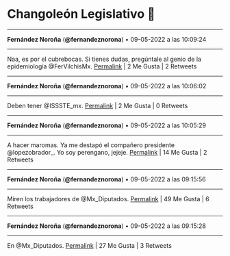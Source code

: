 # Changoleón Legislativo 🙈
*****
**Fernández Noroña** (**@fernandeznorona**) • 09-05-2022 a las 10:09:24
*****
Naa, es por el cubrebocas. Si tienes dudas, pregúntale al genio de la epidemiología @FerVilchisMx.
[Permalink](https://twitter.com/fernandeznorona/status/1523726846688305152) | 2 Me Gusta | 2 Retweets
*****
**Fernández Noroña** (**@fernandeznorona**) • 09-05-2022 a las 10:06:02
*****
Deben tener @ISSSTE_mx.
[Permalink](https://twitter.com/fernandeznorona/status/1523726000500068352) | 2 Me Gusta | 0 Retweets
*****
**Fernández Noroña** (**@fernandeznorona**) • 09-05-2022 a las 10:05:29
*****
A hacer maromas. Ya me destapó el compañero presidente @lopezobrador_. Yo soy perengano, jejeje.
[Permalink](https://twitter.com/fernandeznorona/status/1523725859915329536) | 14 Me Gusta | 2 Retweets
*****
**Fernández Noroña** (**@fernandeznorona**) • 09-05-2022 a las 09:15:56
*****
Miren los trabajadores de ⁦@Mx_Diputados⁩.
[Permalink](https://twitter.com/fernandeznorona/status/1523713390312443904) | 49 Me Gusta | 6 Retweets
*****
**Fernández Noroña** (**@fernandeznorona**) • 09-05-2022 a las 09:15:28
*****
En ⁦@Mx_Diputados⁩.
[Permalink](https://twitter.com/fernandeznorona/status/1523713274943971329) | 27 Me Gusta | 3 Retweets
